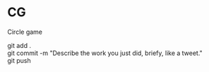 # CG
Circle game 

git add .  
git commit -m "Describe the work you just did, briefy, like a tweet."  
git push  
